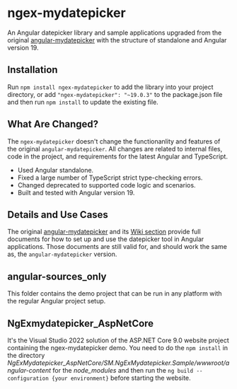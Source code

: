 # ngex-mydatepicker

An Angular datepicker library and sample applications upgraded from the original [angular-mydatepicker](https://github.com/kekeh/angular-mydatepicker) with the structure of standalone and   Angular version 19.

## Installation

Run `npm install ngex-mydatepicker` to add the library into your project directory, or add `"ngex-mydatepicker": "~19.0.3"` to the package.json file and then run `npm install` to update the existing file.

## What Are Changed?

The `ngex-mydatepicker` doesn't change the functionanlity and features of the original `angular-mydatepicker`. All changes are related to internal files, code in the project, and requirements for the latest Angular and TypeScript.

- Used Angular standalone.
- Fixed a large number of TypeScript strict type-checking errors.
- Changed deprecated to supported code logic and scenarios.   
- Built and tested with Angular version 19.

## Details and Use Cases

The original [angular-mydatepicker](https://github.com/kekeh/angular-mydatepicker) and its [Wiki section](https://github.com/kekeh/angular-mydatepicker/wiki) provide full documents for how to set up and use the datepicker tool in Angular applications. Those documents are still valid for, and should work the same as, the `angular-mydatepicker` version.

## angular-sources_only

This folder contains the demo project that can be run in any platform with the regular Angular project setup.

## NgExmydatepicker_AspNetCore

It's the Visual Studio 2022 solution of the ASP.NET Core 9.0 website project containing the ngex-mydatepicker demo. You need to do the `npm install` in the directory *NgExMydatepicker_AspNetCore/SM.NgExMydatepicker.Sample/wwwroot/angular-content* for the *node_modules* and then run the `ng build --configuration {your environment}` before starting the website. 
